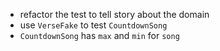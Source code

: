 - refactor the test to tell story about the domain
- use `VerseFake` to test `CountdownSong`
- `CountdownSong` has `max` and `min` for `song`
